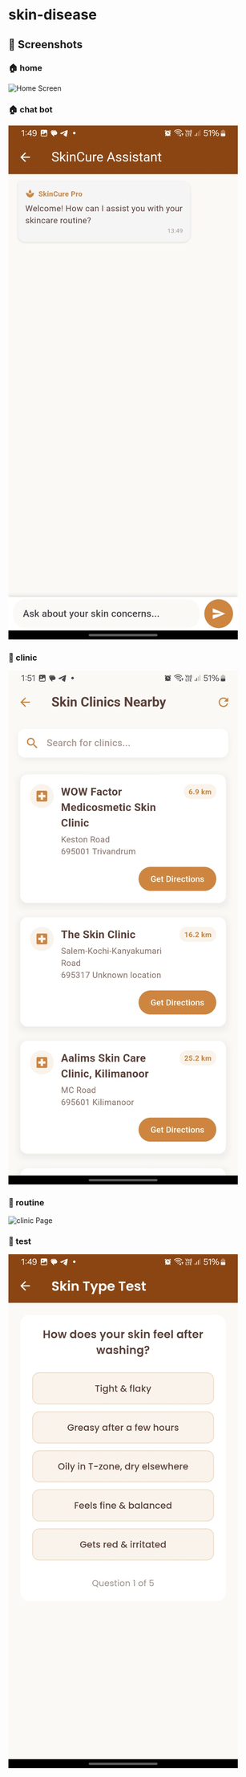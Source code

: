 # skin-disease
## 📸 Screenshots

### 🏠 home
<img src="screenshots/home_screen.png" alt="Home Screen" width="300"/>

### 🏠 chat bot
![Home Screen](screenshots/chatbot.jpg)

### 🧪 clinic 
![clinic Page](screenshots/clinic.jpg)

### 🧪 routine 
![clinic Page](screenshots/routineSc2.jpg)

### 🧪 test
![clinic Page](screenshots/skintest.jpg)

